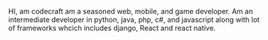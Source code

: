 HI, am codecraft am a seasoned web, mobile, and game developer.
Am an intermediate developer in python, java, php, c#, and javascript along with lot of frameworks whcich includes django, React and react native.
